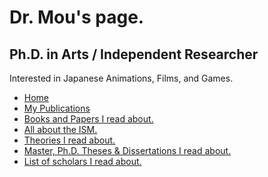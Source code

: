 <!DOCTYPE html>

<html>

<head>

  <title>Dr. Mou's Page.</title>

  <link rel="icon" type="image/x-icon" href="/assets/drm.ico">

  <link rel="stylesheet" href="/assets/styles.css">

  <link href="https://fonts.googleapis.com/css2?family=Cormorant+Garamond&display=swap" rel="stylesheet">

</head>

<body>

<div class="title">

# Dr. Mou's page.

## Ph.D. in Arts / Independent Researcher

Interested in Japanese Animations, Films, and Games.

</div>

<ul>

  <li><a href="index.html">Home</a></li>

  <li><a href="pub.html">My Publications</a></li>

  <li><a href="paper.html">Books and Papers I read about.</a></li>

  <li><a href="ism.html">All about the ISM.</a></li>

  <li><a href="theory.html">Theories I read about.</a></li>

  <li><a href="thesis.html">Master, Ph.D. Theses & Dissertations I read about.</a></li>

  <li><a href="people.html">List of scholars I read about.</a></li>

</ul>



</body>
</html>



